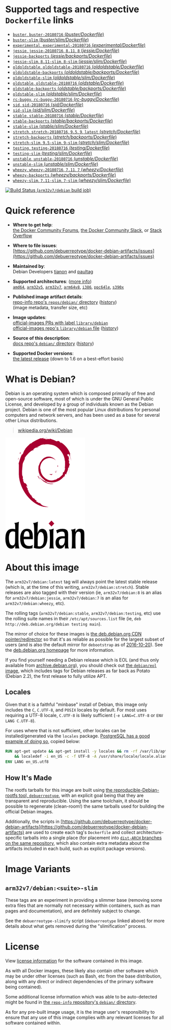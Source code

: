 <!--

********************************************************************************

WARNING:

    DO NOT EDIT "debian/README.md"

    IT IS AUTO-GENERATED

    (from the other files in "debian/" combined with a set of templates)

********************************************************************************

-->

# Supported tags and respective `Dockerfile` links

-	[`buster`, `buster-20180716` (*buster/Dockerfile*)](https://github.com/debuerreotype/docker-debian-artifacts/blob/93b04873a5a45ca116aa761830e261819342e33c/buster/Dockerfile)
-	[`buster-slim` (*buster/slim/Dockerfile*)](https://github.com/debuerreotype/docker-debian-artifacts/blob/93b04873a5a45ca116aa761830e261819342e33c/buster/slim/Dockerfile)
-	[`experimental`, `experimental-20180716` (*experimental/Dockerfile*)](https://github.com/debuerreotype/docker-debian-artifacts/blob/93b04873a5a45ca116aa761830e261819342e33c/experimental/Dockerfile)
-	[`jessie`, `jessie-20180716`, `8.11`, `8` (*jessie/Dockerfile*)](https://github.com/debuerreotype/docker-debian-artifacts/blob/93b04873a5a45ca116aa761830e261819342e33c/jessie/Dockerfile)
-	[`jessie-backports` (*jessie/backports/Dockerfile*)](https://github.com/debuerreotype/docker-debian-artifacts/blob/93b04873a5a45ca116aa761830e261819342e33c/jessie/backports/Dockerfile)
-	[`jessie-slim`, `8.11-slim`, `8-slim` (*jessie/slim/Dockerfile*)](https://github.com/debuerreotype/docker-debian-artifacts/blob/93b04873a5a45ca116aa761830e261819342e33c/jessie/slim/Dockerfile)
-	[`oldoldstable`, `oldoldstable-20180716` (*oldoldstable/Dockerfile*)](https://github.com/debuerreotype/docker-debian-artifacts/blob/93b04873a5a45ca116aa761830e261819342e33c/oldoldstable/Dockerfile)
-	[`oldoldstable-backports` (*oldoldstable/backports/Dockerfile*)](https://github.com/debuerreotype/docker-debian-artifacts/blob/93b04873a5a45ca116aa761830e261819342e33c/oldoldstable/backports/Dockerfile)
-	[`oldoldstable-slim` (*oldoldstable/slim/Dockerfile*)](https://github.com/debuerreotype/docker-debian-artifacts/blob/93b04873a5a45ca116aa761830e261819342e33c/oldoldstable/slim/Dockerfile)
-	[`oldstable`, `oldstable-20180716` (*oldstable/Dockerfile*)](https://github.com/debuerreotype/docker-debian-artifacts/blob/93b04873a5a45ca116aa761830e261819342e33c/oldstable/Dockerfile)
-	[`oldstable-backports` (*oldstable/backports/Dockerfile*)](https://github.com/debuerreotype/docker-debian-artifacts/blob/93b04873a5a45ca116aa761830e261819342e33c/oldstable/backports/Dockerfile)
-	[`oldstable-slim` (*oldstable/slim/Dockerfile*)](https://github.com/debuerreotype/docker-debian-artifacts/blob/93b04873a5a45ca116aa761830e261819342e33c/oldstable/slim/Dockerfile)
-	[`rc-buggy`, `rc-buggy-20180716` (*rc-buggy/Dockerfile*)](https://github.com/debuerreotype/docker-debian-artifacts/blob/93b04873a5a45ca116aa761830e261819342e33c/rc-buggy/Dockerfile)
-	[`sid`, `sid-20180716` (*sid/Dockerfile*)](https://github.com/debuerreotype/docker-debian-artifacts/blob/93b04873a5a45ca116aa761830e261819342e33c/sid/Dockerfile)
-	[`sid-slim` (*sid/slim/Dockerfile*)](https://github.com/debuerreotype/docker-debian-artifacts/blob/93b04873a5a45ca116aa761830e261819342e33c/sid/slim/Dockerfile)
-	[`stable`, `stable-20180716` (*stable/Dockerfile*)](https://github.com/debuerreotype/docker-debian-artifacts/blob/93b04873a5a45ca116aa761830e261819342e33c/stable/Dockerfile)
-	[`stable-backports` (*stable/backports/Dockerfile*)](https://github.com/debuerreotype/docker-debian-artifacts/blob/93b04873a5a45ca116aa761830e261819342e33c/stable/backports/Dockerfile)
-	[`stable-slim` (*stable/slim/Dockerfile*)](https://github.com/debuerreotype/docker-debian-artifacts/blob/93b04873a5a45ca116aa761830e261819342e33c/stable/slim/Dockerfile)
-	[`stretch`, `stretch-20180716`, `9.5`, `9`, `latest` (*stretch/Dockerfile*)](https://github.com/debuerreotype/docker-debian-artifacts/blob/93b04873a5a45ca116aa761830e261819342e33c/stretch/Dockerfile)
-	[`stretch-backports` (*stretch/backports/Dockerfile*)](https://github.com/debuerreotype/docker-debian-artifacts/blob/93b04873a5a45ca116aa761830e261819342e33c/stretch/backports/Dockerfile)
-	[`stretch-slim`, `9.5-slim`, `9-slim` (*stretch/slim/Dockerfile*)](https://github.com/debuerreotype/docker-debian-artifacts/blob/93b04873a5a45ca116aa761830e261819342e33c/stretch/slim/Dockerfile)
-	[`testing`, `testing-20180716` (*testing/Dockerfile*)](https://github.com/debuerreotype/docker-debian-artifacts/blob/93b04873a5a45ca116aa761830e261819342e33c/testing/Dockerfile)
-	[`testing-slim` (*testing/slim/Dockerfile*)](https://github.com/debuerreotype/docker-debian-artifacts/blob/93b04873a5a45ca116aa761830e261819342e33c/testing/slim/Dockerfile)
-	[`unstable`, `unstable-20180716` (*unstable/Dockerfile*)](https://github.com/debuerreotype/docker-debian-artifacts/blob/93b04873a5a45ca116aa761830e261819342e33c/unstable/Dockerfile)
-	[`unstable-slim` (*unstable/slim/Dockerfile*)](https://github.com/debuerreotype/docker-debian-artifacts/blob/93b04873a5a45ca116aa761830e261819342e33c/unstable/slim/Dockerfile)
-	[`wheezy`, `wheezy-20180716`, `7.11`, `7` (*wheezy/Dockerfile*)](https://github.com/debuerreotype/docker-debian-artifacts/blob/93b04873a5a45ca116aa761830e261819342e33c/wheezy/Dockerfile)
-	[`wheezy-backports` (*wheezy/backports/Dockerfile*)](https://github.com/debuerreotype/docker-debian-artifacts/blob/93b04873a5a45ca116aa761830e261819342e33c/wheezy/backports/Dockerfile)
-	[`wheezy-slim`, `7.11-slim`, `7-slim` (*wheezy/slim/Dockerfile*)](https://github.com/debuerreotype/docker-debian-artifacts/blob/93b04873a5a45ca116aa761830e261819342e33c/wheezy/slim/Dockerfile)

[![Build Status](https://doi-janky.infosiftr.net/job/multiarch/job/arm32v7/job/debian/badge/icon) (`arm32v7/debian` build job)](https://doi-janky.infosiftr.net/job/multiarch/job/arm32v7/job/debian/)

# Quick reference

-	**Where to get help**:  
	[the Docker Community Forums](https://forums.docker.com/), [the Docker Community Slack](https://blog.docker.com/2016/11/introducing-docker-community-directory-docker-community-slack/), or [Stack Overflow](https://stackoverflow.com/search?tab=newest&q=docker)

-	**Where to file issues**:  
	[https://github.com/debuerreotype/docker-debian-artifacts/issues](https://github.com/debuerreotype/docker-debian-artifacts/issues)

-	**Maintained by**:  
	Debian Developers [tianon](https://qa.debian.org/developer.php?login=tianon) and [paultag](https://qa.debian.org/developer.php?login=paultag)

-	**Supported architectures**: ([more info](https://github.com/docker-library/official-images#architectures-other-than-amd64))  
	[`amd64`](https://hub.docker.com/r/amd64/debian/), [`arm32v5`](https://hub.docker.com/r/arm32v5/debian/), [`arm32v7`](https://hub.docker.com/r/arm32v7/debian/), [`arm64v8`](https://hub.docker.com/r/arm64v8/debian/), [`i386`](https://hub.docker.com/r/i386/debian/), [`ppc64le`](https://hub.docker.com/r/ppc64le/debian/), [`s390x`](https://hub.docker.com/r/s390x/debian/)

-	**Published image artifact details**:  
	[repo-info repo's `repos/debian/` directory](https://github.com/docker-library/repo-info/blob/master/repos/debian) ([history](https://github.com/docker-library/repo-info/commits/master/repos/debian))  
	(image metadata, transfer size, etc)

-	**Image updates**:  
	[official-images PRs with label `library/debian`](https://github.com/docker-library/official-images/pulls?q=label%3Alibrary%2Fdebian)  
	[official-images repo's `library/debian` file](https://github.com/docker-library/official-images/blob/master/library/debian) ([history](https://github.com/docker-library/official-images/commits/master/library/debian))

-	**Source of this description**:  
	[docs repo's `debian/` directory](https://github.com/docker-library/docs/tree/master/debian) ([history](https://github.com/docker-library/docs/commits/master/debian))

-	**Supported Docker versions**:  
	[the latest release](https://github.com/docker/docker-ce/releases/latest) (down to 1.6 on a best-effort basis)

# What is Debian?

Debian is an operating system which is composed primarily of free and open-source software, most of which is under the GNU General Public License, and developed by a group of individuals known as the Debian project. Debian is one of the most popular Linux distributions for personal computers and network servers, and has been used as a base for several other Linux distributions.

> [wikipedia.org/wiki/Debian](https://en.wikipedia.org/wiki/Debian)

![logo](https://raw.githubusercontent.com/docker-library/docs/b449be7df57e9ed9086bb5821bfb5d6cdc5d67a4/debian/logo.png)

# About this image

The `arm32v7/debian:latest` tag will always point the latest stable release (which is, at the time of this writing, `arm32v7/debian:stretch`). Stable releases are also tagged with their version (ie, `arm32v7/debian:8` is an alias for `arm32v7/debian:jessie`, `arm32v7/debian:7` is an alias for `arm32v7/debian:wheezy`, etc).

The rolling tags (`arm32v7/debian:stable`, `arm32v7/debian:testing`, etc) use the rolling suite names in their `/etc/apt/sources.list` file (ie, `deb http://deb.debian.org/debian testing main`).

The mirror of choice for these images is [the deb.debian.org CDN pointer/redirector](https://deb.debian.org) so that it's as reliable as possible for the largest subset of users (and is also the default mirror for `debootstrap` as of [2016-10-20](https://anonscm.debian.org/cgit/d-i/debootstrap.git/commit/?id=9e8bc60ad1ccf3a25ce7890526b70059f3e770de)). See the [deb.debian.org homepage](https://deb.debian.org) for more information.

If you find yourself needing a Debian release which is EOL (and thus only available from [archive.debian.org](http://archive.debian.org)), you should check out [the `debian/eol` image](https://hub.docker.com/r/debian/eol/), which includes tags for Debian releases as far back as Potato (Debian 2.2), the first release to fully utilize APT.

## Locales

Given that it is a faithful "minbase" install of Debian, this image only includes the `C`, `C.UTF-8`, and `POSIX` locales by default. For most uses requiring a UTF-8 locale, `C.UTF-8` is likely sufficient (`-e LANG=C.UTF-8` or `ENV LANG C.UTF-8`).

For uses where that is not sufficient, other locales can be installed/generated via the `locales` package. [PostgreSQL has a good example of doing so](https://github.com/docker-library/postgres/blob/69bc540ecfffecce72d49fa7e4a46680350037f9/9.6/Dockerfile#L21-L24), copied below:

```dockerfile
RUN apt-get update && apt-get install -y locales && rm -rf /var/lib/apt/lists/* \
	&& localedef -i en_US -c -f UTF-8 -A /usr/share/locale/locale.alias en_US.UTF-8
ENV LANG en_US.utf8
```

## How It's Made

The rootfs tarballs for this image are built using [the reproducible-Debian-rootfs tool, `debuerreotype`](https://github.com/debuerreotype/debuerreotype), with an explicit goal being that they are transparent and reproducible. Using the same toolchain, it should be possible to regenerate (clean-room!) the same tarballs used for building the official Debian images.

Additionally, the scripts in [https://github.com/debuerreotype/docker-debian-artifacts](https://github.com/debuerreotype/docker-debian-artifacts) are used to create each tag's `Dockerfile` and collect architecture-specific tarballs into a single place (for placement into [`dist-ARCH` branches on the same repository](https://github.com/debuerreotype/docker-debian-artifacts/branches), which also contain extra metadata about the artifacts included in each build, such as explicit package versions).

# Image Variants

## `arm32v7/debian:<suite>-slim`

These tags are an experiment in providing a slimmer base (removing some extra files that are normally not necessary within containers, such as man pages and documentation), and are definitely subject to change.

See the `debuerreotype-slimify` script (`debuerreotype` linked above) for more details about what gets removed during the "slimification" process.

# License

View [license information](https://www.debian.org/social_contract#guidelines) for the software contained in this image.

As with all Docker images, these likely also contain other software which may be under other licenses (such as Bash, etc from the base distribution, along with any direct or indirect dependencies of the primary software being contained).

Some additional license information which was able to be auto-detected might be found in [the `repo-info` repository's `debian/` directory](https://github.com/docker-library/repo-info/tree/master/repos/debian).

As for any pre-built image usage, it is the image user's responsibility to ensure that any use of this image complies with any relevant licenses for all software contained within.
